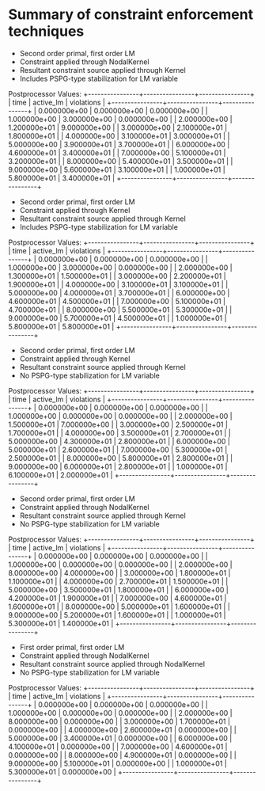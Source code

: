 # Summary of constraint enforcement techniques

- Second order primal, first order LM
- Constraint applied through NodalKernel
- Resultant constraint source applied through Kernel
- Includes PSPG-type stabilization for LM variable

Postprocessor Values:
+----------------+----------------+----------------+
| time           | active_lm      | violations     |
+----------------+----------------+----------------+
|   0.000000e+00 |   0.000000e+00 |   0.000000e+00 |
|   1.000000e+00 |   3.000000e+00 |   0.000000e+00 |
|   2.000000e+00 |   1.200000e+01 |   9.000000e+00 |
|   3.000000e+00 |   2.100000e+01 |   1.800000e+01 |
|   4.000000e+00 |   3.100000e+01 |   3.000000e+01 |
|   5.000000e+00 |   3.900000e+01 |   3.700000e+01 |
|   6.000000e+00 |   4.600000e+01 |   3.400000e+01 |
|   7.000000e+00 |   5.100000e+01 |   3.200000e+01 |
|   8.000000e+00 |   5.400000e+01 |   3.500000e+01 |
|   9.000000e+00 |   5.600000e+01 |   3.100000e+01 |
|   1.000000e+01 |   5.800000e+01 |   3.400000e+01 |
+----------------+----------------+----------------+

- Second order primal, first order LM
- Constraint applied through Kernel
- Resultant constraint source applied through Kernel
- Includes PSPG-type stabilization for LM variable

Postprocessor Values:
+----------------+----------------+----------------+
| time           | active_lm      | violations     |
+----------------+----------------+----------------+
|   0.000000e+00 |   0.000000e+00 |   0.000000e+00 |
|   1.000000e+00 |   3.000000e+00 |   0.000000e+00 |
|   2.000000e+00 |   1.300000e+01 |   1.500000e+01 |
|   3.000000e+00 |   2.200000e+01 |   1.900000e+01 |
|   4.000000e+00 |   3.100000e+01 |   3.100000e+01 |
|   5.000000e+00 |   4.000000e+01 |   3.700000e+01 |
|   6.000000e+00 |   4.600000e+01 |   4.500000e+01 |
|   7.000000e+00 |   5.100000e+01 |   4.700000e+01 |
|   8.000000e+00 |   5.500000e+01 |   5.300000e+01 |
|   9.000000e+00 |   5.700000e+01 |   4.500000e+01 |
|   1.000000e+01 |   5.800000e+01 |   5.800000e+01 |
+----------------+----------------+----------------+

- Second order primal, first order LM
- Constraint applied through Kernel
- Resultant constraint source applied through Kernel
- No PSPG-type stabilization for LM variable

Postprocessor Values:
+----------------+----------------+----------------+
| time           | active_lm      | violations     |
+----------------+----------------+----------------+
|   0.000000e+00 |   0.000000e+00 |   0.000000e+00 |
|   1.000000e+00 |   0.000000e+00 |   0.000000e+00 |
|   2.000000e+00 |   1.500000e+01 |   7.000000e+00 |
|   3.000000e+00 |   2.500000e+01 |   1.700000e+01 |
|   4.000000e+00 |   3.500000e+01 |   2.700000e+01 |
|   5.000000e+00 |   4.300000e+01 |   2.800000e+01 |
|   6.000000e+00 |   5.000000e+01 |   2.600000e+01 |
|   7.000000e+00 |   5.300000e+01 |   2.500000e+01 |
|   8.000000e+00 |   5.800000e+01 |   2.800000e+01 |
|   9.000000e+00 |   6.000000e+01 |   2.800000e+01 |
|   1.000000e+01 |   6.100000e+01 |   2.000000e+01 |
+----------------+----------------+----------------+

- Second order primal, first order LM
- Constraint applied through NodalKernel
- Resultant constraint source applied through Kernel
- No PSPG-type stabilization for LM variable

Postprocessor Values:
+----------------+----------------+----------------+
| time           | active_lm      | violations     |
+----------------+----------------+----------------+
|   0.000000e+00 |   0.000000e+00 |   0.000000e+00 |
|   1.000000e+00 |   0.000000e+00 |   0.000000e+00 |
|   2.000000e+00 |   8.000000e+00 |   4.000000e+00 |
|   3.000000e+00 |   1.800000e+01 |   1.100000e+01 |
|   4.000000e+00 |   2.700000e+01 |   1.500000e+01 |
|   5.000000e+00 |   3.500000e+01 |   1.800000e+01 |
|   6.000000e+00 |   4.200000e+01 |   1.900000e+01 |
|   7.000000e+00 |   4.600000e+01 |   1.600000e+01 |
|   8.000000e+00 |   5.000000e+01 |   1.600000e+01 |
|   9.000000e+00 |   5.200000e+01 |   1.600000e+01 |
|   1.000000e+01 |   5.300000e+01 |   1.400000e+01 |
+----------------+----------------+----------------+

- First order primal, first order LM
- Constraint applied through NodalKernel
- Resultant constraint source applied through NodalKernel
- No PSPG-type stabilization for LM variable

Postprocessor Values:
+----------------+----------------+----------------+
| time           | active_lm      | violations     |
+----------------+----------------+----------------+
|   0.000000e+00 |   0.000000e+00 |   0.000000e+00 |
|   1.000000e+00 |   0.000000e+00 |   0.000000e+00 |
|   2.000000e+00 |   8.000000e+00 |   0.000000e+00 |
|   3.000000e+00 |   1.700000e+01 |   0.000000e+00 |
|   4.000000e+00 |   2.600000e+01 |   0.000000e+00 |
|   5.000000e+00 |   3.400000e+01 |   0.000000e+00 |
|   6.000000e+00 |   4.100000e+01 |   0.000000e+00 |
|   7.000000e+00 |   4.600000e+01 |   0.000000e+00 |
|   8.000000e+00 |   4.900000e+01 |   0.000000e+00 |
|   9.000000e+00 |   5.100000e+01 |   0.000000e+00 |
|   1.000000e+01 |   5.300000e+01 |   0.000000e+00 |
+----------------+----------------+----------------+
